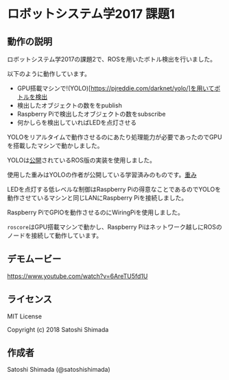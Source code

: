 # ロボットシステム学2017 課題1

## 動作の説明

ロボットシステム学2017の課題2で、ROSを用いたボトル検出を行いました。

以下のように動作しています。

- GPU搭載マシンで!(YOLO)[https://pjreddie.com/darknet/yolo/]を用いてボトルを検出
- 検出したオブジェクトの数ををpublish
- Raspberry Piで検出したオブジェクトの数をsubscribe
- 何かしらを検出していればLEDを点灯させる

YOLOをリアルタイムで動作させるのにあたり処理能力が必要であったのでGPUを搭載したマシンで動かしました。

YOLOは[公開](https://github.com/leggedrobotics/darknet_ros)されているROS版の実装を使用しました。

使用した重みはYOLOの作者が公開している学習済みのものです。[重み](http://pjreddie.com/media/files/yolo-voc.weights)

LEDを点灯する低レベルな制御はRaspberry Piの得意なことであるのでYOLOを動作させているマシンと同じLANにRaspberry Piを接続しました。

Raspberry PiでGPIOを動作させるのにWiringPiを使用しました。

`roscore`はGPU搭載マシンで動かし、Raspberry Piはネットワーク越しにROSのノードを接続して動作しています。

## デモムービー

https://www.youtube.com/watch?v=6AreTU5fd1U

## ライセンス

MIT License

Copyright (c) 2018 Satoshi Shimada

## 作成者

Satoshi Shimada (@satoshishimada)

